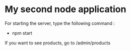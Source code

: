 # My second node application

For starting the server, type the following command : 
+ npm start

If you want to see products, go to /admin/products
